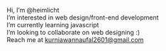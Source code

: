 Hi, I’m @heimlicht <br>
I’m interested in web design/front-end development
 <br>
I’m currently learning javascript <br>
I’m looking to collaborate on web designing :) <br>
Reach me at kurniawannaufal2601@gmail.com
